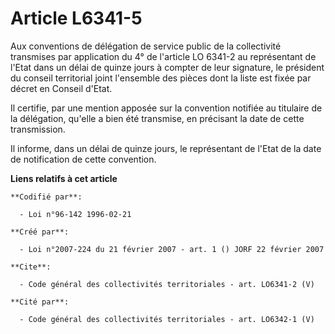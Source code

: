 # Article L6341-5

Aux conventions de délégation de service public de la collectivité transmises par application du 4° de l'article LO 6341-2 au
représentant de l'Etat dans un délai de quinze jours à compter de leur signature, le président du conseil territorial joint
l'ensemble des pièces dont la liste est fixée par décret en Conseil d'Etat. 

Il certifie, par une mention apposée sur la convention notifiée au titulaire de la délégation, qu'elle a bien été transmise,
en précisant la date de cette transmission. 

Il informe, dans un délai de quinze jours, le représentant de l'Etat de la date de notification de cette convention.

**Liens relatifs à cet article**

	**Codifié par**:

	  - Loi n°96-142 1996-02-21

	**Créé par**:

	  - Loi n°2007-224 du 21 février 2007 - art. 1 () JORF 22 février 2007

	**Cite**:

	  - Code général des collectivités territoriales - art. LO6341-2 (V)

	**Cité par**:

	  - Code général des collectivités territoriales - art. LO6342-1 (V)

